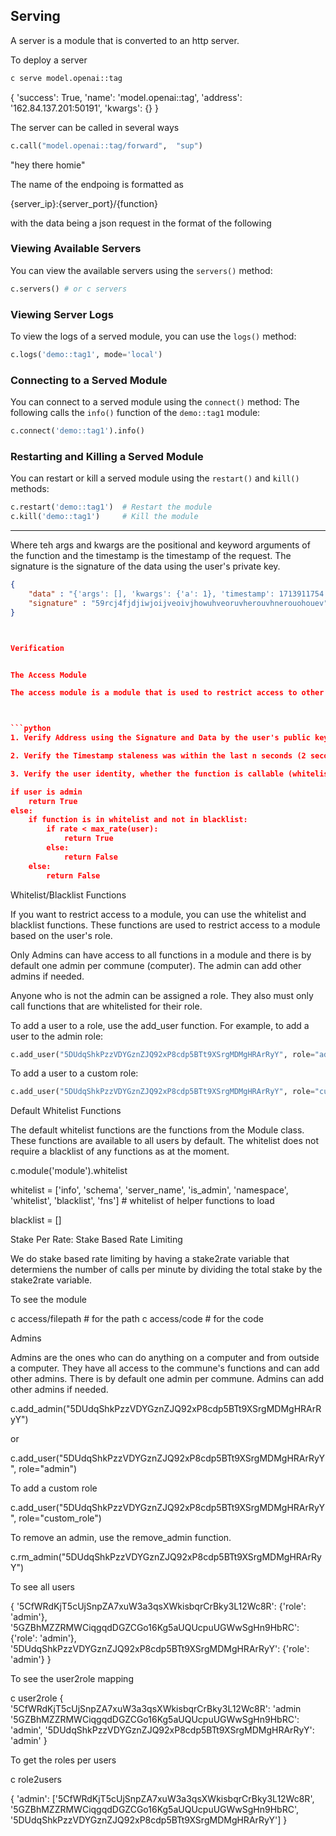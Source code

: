 
## Serving


A server is a module that is converted to an http server.

To deploy a server

```python
c serve model.openai::tag
```

{
    'success': True,
    'name': 'model.openai::tag',
    'address': '162.84.137.201:50191',
    'kwargs': {}
}




The server can be called in several ways

```python
c.call("model.openai::tag/forward",  "sup")
```

"hey there homie"

The name of the endpoing is formatted as

{server_ip}:{server_port}/{function}

with the data being a json request in the format of the following



### Viewing Available Servers
You can view the available servers using the `servers()` method:

```python
c.servers() # or c servers
```

### Viewing Server Logs
To view the logs of a served module, you can use the `logs()` method:

```python
c.logs('demo::tag1', mode='local')
```

### Connecting to a Served Module
You can connect to a served module using the `connect()` method:
The following calls the `info()` function of the `demo::tag1` module:

```python
c.connect('demo::tag1').info()
```

### Restarting and Killing a Served Module
You can restart or kill a served module using the `restart()` and `kill()` methods:

```python
c.restart('demo::tag1')  # Restart the module
c.kill('demo::tag1')     # Kill the module
```

---


Where teh args and kwargs are the positional and keyword arguments of the function and the timestamp is the timestamp of the request. The signature is the signature of the data using the user's private key.

```json
{
    "data" : "{'args': [], 'kwargs': {'a': 1}, 'timestamp': 1713911754.136804}",
    "signature" : "59rcj4fjdjiwjoijveoivjhowuhveoruvherouvhnerouohouev"
}



Verification


The Access Module

The access module is a module that is used to restrict access to other keys based on the stake and user permissions. Commune has admins and users. Admins can call any function, while users can only call whitelisted functions. If the key is local, then the user can call whitelist functions at any rate. This can be disabled, but is not recommended as leaking any key information can be dangerous if any key on your local machine is compromised.



```python
1. Verify Address using the Signature and Data by the user's public key's private key

2. Verify the Timestamp staleness was within the last n seconds (2 seconds)

3. Verify the user identity, whether the function is callable (whitelisst or blacklisted) or if the user is an admin.

if user is admin
    return True
else:
    if function is in whitelist and not in blacklist:
        if rate < max_rate(user):
            return True
        else:
            return False
    else:
        return False

```


Whitelist/Blacklist Functions

If you want to restrict access to a module, you can use the whitelist and blacklist functions. These functions are used to restrict access to a module based on the user's role.

Only Admins can have access to all functions in a module and there is by default one admin per commune (computer). The admin can add other admins if needed.

Anyone who is not the admin can be assigned a role. They also must only call functions that are whitelisted for their role.

To add a user to a role, use the add_user function. For example, to add a user to the admin role:

```python
c.add_user("5DUdqShkPzzVDYGznZJQ92xP8cdp5BTt9XSrgMDMgHRArRyY", role="admin")
```

To add a user to a custom role:

```python
c.add_user("5DUdqShkPzzVDYGznZJQ92xP8cdp5BTt9XSrgMDMgHRArRyY", role="custom_role")
```


Default Whitelist Functions

The default whitelist functions are the functions from the Module class. These functions are available to all users by default. The whitelist does not require a blacklist of any functions as at the moment.


c.module('module').whitelist

whitelist = ['info',
            'schema',
            'server_name',
            'is_admin',
            'namespace',
            'whitelist', 
            'blacklist',
            'fns'] # whitelist of helper functions to load


blacklist = []


Stake Per Rate: Stake Based Rate Limiting

We do stake based rate limiting by having a stake2rate variable that determiens the number of calls per minute by dividing the total stake by the stake2rate variable.


To see the module

c access/filepath # for the path
c access/code # for the code


Admins

Admins are the ones who can do anything on a computer and from outside a computer. They have all access to the commune's functions and can add other admins. There is by default one admin per commune. Admins can add other admins if needed.

c.add_admin("5DUdqShkPzzVDYGznZJQ92xP8cdp5BTt9XSrgMDMgHRArRyY")

or 

c.add_user("5DUdqShkPzzVDYGznZJQ92xP8cdp5BTt9XSrgMDMgHRArRyY", role="admin")


To add a custom role

c.add_user("5DUdqShkPzzVDYGznZJQ92xP8cdp5BTt9XSrgMDMgHRArRyY", role="custom_role")


To remove an admin, use the remove_admin function.

c.rm_admin("5DUdqShkPzzVDYGznZJQ92xP8cdp5BTt9XSrgMDMgHRArRyY")

To see all users

{
    '5CfWRdKjT5cUjSnpZA7xuW3a3qsXWkisbqrCrBky3L12Wc8R': {'role': 'admin'},
    '5GZBhMZZRMWCiqgqdDGZCGo16Kg5aUQUcpuUGWwSgHn9HbRC': {'role': 'admin'},
    '5DUdqShkPzzVDYGznZJQ92xP8cdp5BTt9XSrgMDMgHRArRyY': {'role': 'admin'}
}

To see the user2role mapping

c user2role
{
    '5CfWRdKjT5cUjSnpZA7xuW3a3qsXWkisbqrCrBky3L12Wc8R': 'admin
    '5GZBhMZZRMWCiqgqdDGZCGo16Kg5aUQUcpuUGWwSgHn9HbRC': 'admin',
    '5DUdqShkPzzVDYGznZJQ92xP8cdp5BTt9XSrgMDMgHRArRyY': 'admin'
}



To get the roles per users


c role2users

{
    'admin': ['5CfWRdKjT5cUjSnpZA7xuW3a3qsXWkisbqrCrBky3L12Wc8R', '5GZBhMZZRMWCiqgqdDGZCGo16Kg5aUQUcpuUGWwSgHn9HbRC', '5DUdqShkPzzVDYGznZJQ92xP8cdp5BTt9XSrgMDMgHRArRyY']
}



